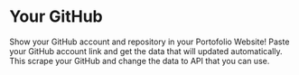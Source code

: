 # Your GitHub
Show your GitHub account and repository in your Portofolio Website! Paste your GitHub account link and get the data that will updated automatically. This scrape your GitHub and change the data to API that you can use.
